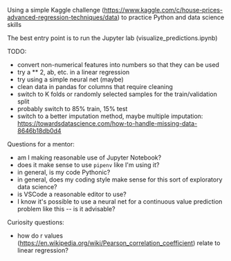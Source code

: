 Using a simple Kaggle challenge (https://www.kaggle.com/c/house-prices-advanced-regression-techniques/data) to practice Python and data science skills

The best entry point is to run the Jupyter lab (visualize_predictions.ipynb) 

TODO:
- convert non-numerical features into numbers so that they can be used
- try a ** 2, ab, etc. in a linear regression
- try using a simple neural net (maybe)
- clean data in pandas for columns that require cleaning
- switch to K folds or randomly selected samples for the train/validation split
- probably switch to 85% train, 15% test
- switch to a better imputation method, maybe multiple imputation: https://towardsdatascience.com/how-to-handle-missing-data-8646b18db0d4

Questions for a mentor:
- am I making reasonable use of Jupyter Notebook?
- does it make sense to use `pipenv` like I'm using it?
- in general, is my code Pythonic?
- in general, does my coding style make sense for this sort of exploratory data science?
- is VSCode a reasonable editor to use?
- I know it's possible to use a neural net for a continuous value prediction problem like this -- is it advisable?

Curiosity questions:
- how do r values (https://en.wikipedia.org/wiki/Pearson_correlation_coefficient) relate to linear regression?